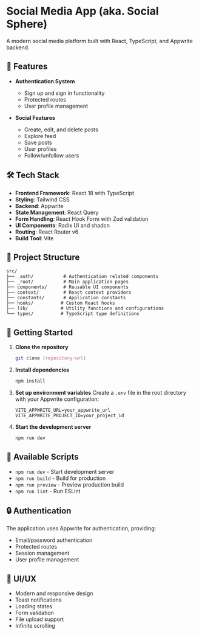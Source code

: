 # Social Media App (aka. Social Sphere)

A modern social media platform built with React, TypeScript, and Appwrite backend.

## 🚀 Features

- **Authentication System**

  - Sign up and sign in functionality
  - Protected routes
  - User profile management

- **Social Features**
  - Create, edit, and delete posts
  - Explore feed
  - Save posts
  - User profiles
  - Follow/unfollow users

## 🛠️ Tech Stack

- **Frontend Framework**: React 18 with TypeScript
- **Styling**: Tailwind CSS
- **Backend**: Appwrite
- **State Management**: React Query
- **Form Handling**: React Hook Form with Zod validation
- **UI Components**: Radix UI and shadcn
- **Routing**: React Router v6
- **Build Tool**: Vite

## 📁 Project Structure

```
src/
├── _auth/           # Authentication related components
├── _root/           # Main application pages
├── components/      # Reusable UI components
├── context/         # React context providers
├── constants/       # Application constants
├── hooks/          # Custom React hooks
├── lib/            # Utility functions and configurations
└── types/          # TypeScript type definitions
```

## 🚀 Getting Started

1. **Clone the repository**

   ```bash
   git clone [repository-url]
   ```

2. **Install dependencies**

   ```bash
   npm install
   ```

3. **Set up environment variables**
   Create a `.env` file in the root directory with your Appwrite configuration:

   ```
   VITE_APPWRITE_URL=your_appwrite_url
   VITE_APPWRITE_PROJECT_ID=your_project_id
   ```

4. **Start the development server**
   ```bash
   npm run dev
   ```

## 📝 Available Scripts

- `npm run dev` - Start development server
- `npm run build` - Build for production
- `npm run preview` - Preview production build
- `npm run lint` - Run ESLint

## 🔒 Authentication

The application uses Appwrite for authentication, providing:

- Email/password authentication
- Protected routes
- Session management
- User profile management

## 🎨 UI/UX

- Modern and responsive design
- Toast notifications
- Loading states
- Form validation
- File upload support
- Infinite scrolling
